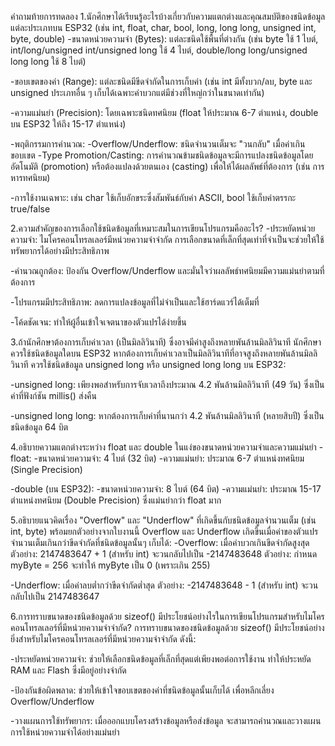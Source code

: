คำถามท้ายการทดลอง
1.นักศึกษาได้เรียนรู้อะไรบ้างเกี่ยวกับความแตกต่างและคุณสมบัติของชนิดข้อมูลแต่ละประเภทบน ESP32 (เช่น int, float, char, bool, long, long long, unsigned int, byte, double)
-ขนาดหน่วยความจำ (Bytes): แต่ละชนิดใช้พื้นที่ต่างกัน (เช่น byte ใช้ 1 ไบต์, int/long/unsigned int/unsigned long ใช้ 4 ไบต์, double/long long/unsigned long long ใช้ 8 ไบต์)

-ขอบเขตของค่า (Range): แต่ละชนิดมีขีดจำกัดในการเก็บค่า (เช่น int มีทั้งบวก/ลบ, byte และ unsigned ประเภทอื่น ๆ เก็บได้เฉพาะค่าบวกแต่มีช่วงที่ใหญ่กว่าในขนาดเท่ากัน)

-ความแม่นยำ (Precision): โดยเฉพาะชนิดทศนิยม (float ให้ประมาณ 6-7 ตำแหน่ง, double บน ESP32 ให้ถึง 15-17 ตำแหน่ง)

-พฤติกรรมการคำนวณ:
 -Overflow/Underflow: ชนิดจำนวนเต็มจะ "วนกลับ" เมื่อค่าเกินขอบเขต
 -Type Promotion/Casting: การคำนวณข้ามชนิดข้อมูลจะมีการแปลงชนิดข้อมูลโดยอัตโนมัติ (promotion) หรือต้องแปลงด้วยตนเอง (casting) เพื่อให้ได้ผลลัพธ์ที่ต้องการ (เช่น การหารทศนิยม)

-การใช้งานเฉพาะ: เช่น char ใช้เก็บอักขระซึ่งสัมพันธ์กับค่า ASCII, bool ใช้เก็บค่าตรรกะ true/false

2.ความสำคัญของการเลือกใช้ชนิดข้อมูลที่เหมาะสมในการเขียนโปรแกรมคืออะไร?
-ประหยัดหน่วยความจำ: ไมโครคอนโทรลเลอร์มีหน่วยความจำจำกัด การเลือกขนาดที่เล็กที่สุดเท่าที่จำเป็นจะช่วยให้ใช้ทรัพยากรได้อย่างมีประสิทธิภาพ

-คำนวณถูกต้อง: ป้องกัน Overflow/Underflow และมั่นใจว่าผลลัพธ์ทศนิยมมีความแม่นยำตามที่ต้องการ

-โปรแกรมมีประสิทธิภาพ: ลดการแปลงข้อมูลที่ไม่จำเป็นและใช้ฮาร์ดแวร์ได้เต็มที่

-โค้ดชัดเจน: ทำให้ผู้อื่นเข้าใจเจตนาของตัวแปรได้ง่ายขึ้น

3.ถ้านักศึกษาต้องการเก็บค่าเวลา (เป็นมิลลิวินาที) ซึ่งอาจมีค่าสูงถึงหลายพันล้านมิลลิวินาที นักศึกษาควรใช้ชนิดข้อมูลใดบน ESP32
หากต้องการเก็บค่าเวลาเป็นมิลลิวินาทีที่อาจสูงถึงหลายพันล้านมิลลิวินาที ควรใช้ชนิดข้อมูล unsigned long หรือ unsigned long long บน ESP32:

-unsigned long: เพียงพอสำหรับการจับเวลาถึงประมาณ 4.2 พันล้านมิลลิวินาที (49 วัน) ซึ่งเป็นค่าที่ฟังก์ชัน millis() ส่งคืน

-unsigned long long: หากต้องการเก็บค่าที่นานกว่า 4.2 พันล้านมิลลิวินาที (หลายสิบปี) ซึ่งเป็นชนิดข้อมูล 64 บิต

4.อธิบายความแตกต่างระหว่าง float และ double ในแง่ของขนาดหน่วยความจำและความแม่นยำ
-float:
 -ขนาดหน่วยความจำ: 4 ไบต์ (32 บิต)
 -ความแม่นยำ: ประมาณ 6-7 ตำแหน่งทศนิยม (Single Precision)

-double (บน ESP32):
 -ขนาดหน่วยความจำ: 8 ไบต์ (64 บิต)
 -ความแม่นยำ: ประมาณ 15-17 ตำแหน่งทศนิยม (Double Precision) ซึ่งแม่นยำกว่า float มาก

5.อธิบายแนวคิดเรื่อง "Overflow" และ "Underflow" ที่เกิดขึ้นกับชนิดข้อมูลจำนวนเต็ม (เช่น int, byte) พร้อมยกตัวอย่างจากใบงานนี้
Overflow และ Underflow เกิดขึ้นเมื่อค่าของตัวแปรจำนวนเต็มเกินกว่าขีดจำกัดที่ชนิดข้อมูลนั้นๆ เก็บได้:
-Overflow: เมื่อค่าบวกเกินขีดจำกัดสูงสุด
ตัวอย่าง: 2147483647 + 1 (สำหรับ int) จะวนกลับไปเป็น -2147483648
ตัวอย่าง: กำหนด myByte = 256 จะทำให้ myByte เป็น 0 (เพราะเกิน 255)

-Underflow: เมื่อค่าลบต่ำกว่าขีดจำกัดต่ำสุด
ตัวอย่าง: -2147483648 - 1 (สำหรับ int) จะวนกลับไปเป็น 2147483647

6.การทราบขนาดของชนิดข้อมูลด้วย sizeof() มีประโยชน์อย่างไรในการเขียนโปรแกรมสำหรับไมโครคอนโทรลเลอร์ที่มีหน่วยความจำจำกัด?
การทราบขนาดของชนิดข้อมูลด้วย sizeof() มีประโยชน์อย่างยิ่งสำหรับไมโครคอนโทรลเลอร์ที่มีหน่วยความจำจำกัด ดังนี้:

-ประหยัดหน่วยความจำ: ช่วยให้เลือกชนิดข้อมูลที่เล็กที่สุดแต่เพียงพอต่อการใช้งาน ทำให้ประหยัด RAM และ Flash ซึ่งมีอยู่อย่างจำกัด

-ป้องกันข้อผิดพลาด: ช่วยให้เข้าใจขอบเขตของค่าที่ชนิดข้อมูลนั้นเก็บได้ เพื่อหลีกเลี่ยง Overflow/Underflow

-วางแผนการใช้ทรัพยากร: เมื่อออกแบบโครงสร้างข้อมูลหรือส่งข้อมูล จะสามารถคำนวณและวางแผนการใช้หน่วยความจำได้อย่างแม่นยำ
